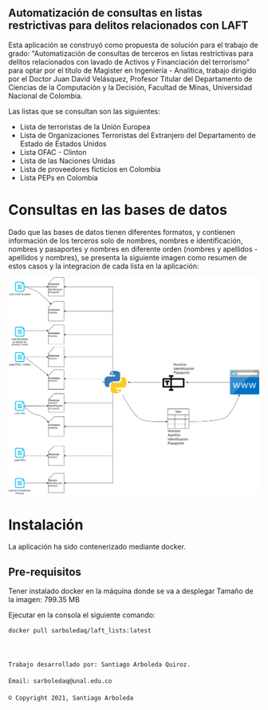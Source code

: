 ## Automatización de consultas en listas restrictivas para delitos relacionados con LAFT

Esta aplicación se construyó como propuesta de solución para el trabajo de grado: "Automatización de consultas de terceros en listas restrictivas para delitos relacionados con lavado de Activos y Financiación del terrorismo" para optar por el título de Magister en Ingeniería - Analítica, trabajo dirigido por el Doctor Juan David Velásquez, Profesor Titular del Departamento de Ciencias de la Computación y la Decisión, Facultad de Minas, Universidad Nacional de Colombia.

Las listas que se consultan son las siguientes:

- Lista de terroristas de la Unión Europea
- Lista de Organizaciones Terroristas del Extranjero del Departamento de Estado de Estados Unidos
- Lista OFAC - Clinton
- Lista de las Naciones Unidas
- Lista de proveedores ficticios en Colombia
- Lista PEPs en Colombia

# Consultas en las bases de datos

Dado que las bases de datos tienen diferentes formatos, y contienen información de los terceros solo de nombres, nombres e identificación, nombres y pasaportes y nombres en diferente orden (nombres y apellidos - apellidos y nombres), se presenta la siguiente imagen como resumen de estos casos y la integracion de cada lista en la aplicación:

![Screenshot](Fuentes%20de%20datos.png)

# Instalación

La aplicación ha sido contenerizado mediante docker.

## Pre-requisitos

Tener instalado docker en la máquina donde se va a desplegar
Tamaño de la imagen: 799.35 MB

Ejecutar en la consola el siguiente comando:

```markdown
docker pull sarboledaq/laft_lists:latest



Trabajo desarrollado por: Santiago Arboleda Quiroz.

Email: sarboledaq@unal.edu.co

© Copyright 2021, Santiago Arboleda

